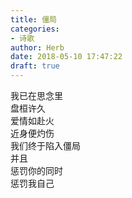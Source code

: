 ```yaml
---  
title: 僵局  
categories:  
- 诗歌  
author: Herb  
date: 2018-05-10 17:47:22  
draft: true
---  
```

我已在思念里  
盘桓许久  
爱情如赴火  
近身便灼伤    
我们终于陷入僵局  
并且  
惩罚你的同时  
惩罚我自己